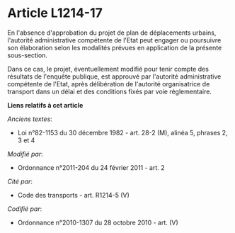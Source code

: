 # Article L1214-17

En l'absence d'approbation du projet de plan de déplacements urbains, l'autorité administrative compétente de l'Etat peut
engager ou poursuivre son élaboration selon les modalités prévues en application de la présente sous-section.

Dans ce cas, le projet, éventuellement modifié pour tenir compte des résultats de l'enquête publique, est approuvé par
l'autorité administrative compétente de l'Etat, après délibération de l'autorité organisatrice de transport dans un délai et
des conditions fixés par voie réglementaire.

**Liens relatifs à cet article**

_Anciens textes_:

  - Loi n°82-1153 du 30 décembre 1982 - art. 28-2 (M), alinéa 5, phrases 2, 3 et 4

_Modifié par_:

  - Ordonnance n°2011-204 du 24 février 2011 - art. 2

_Cité par_:

  - Code des transports - art. R1214-5 (V)

_Codifié par_:

  - Ordonnance n°2010-1307 du 28 octobre 2010 - art. (V)
